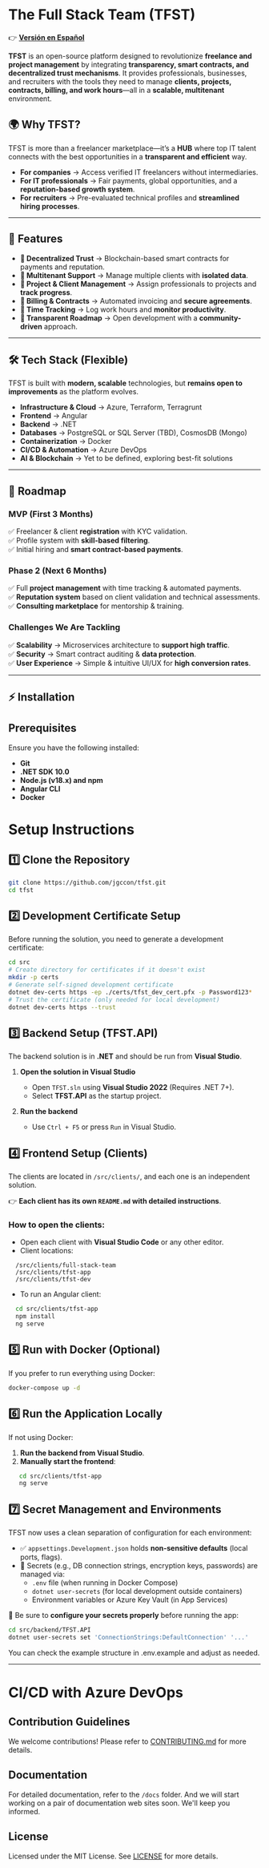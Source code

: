 # The Full Stack Team (TFST)

👉 **[Versión en Español](../docs/README-es.md)**

**TFST** is an open-source platform designed to revolutionize **freelance and project management** by integrating **transparency, smart contracts, and decentralized trust mechanisms**. It provides professionals, businesses, and recruiters with the tools they need to manage **clients, projects, contracts, billing, and work hours**—all in a **scalable, multitenant** environment.

## 🌍 Why TFST?

TFST is more than a freelancer marketplace—it’s a **HUB** where top IT talent connects with the best opportunities in a **transparent and efficient** way.

- **For companies** → Access verified IT freelancers without intermediaries.  
- **For IT professionals** → Fair payments, global opportunities, and a **reputation-based growth system**.  
- **For recruiters** → Pre-evaluated technical profiles and **streamlined hiring processes**.  

---

## 🚀 Features

- **🔹 Decentralized Trust** → Blockchain-based smart contracts for payments and reputation.  
- **🔹 Multitenant Support** → Manage multiple clients with **isolated data**.  
- **🔹 Project & Client Management** → Assign professionals to projects and **track progress**.  
- **🔹 Billing & Contracts** → Automated invoicing and **secure agreements**.  
- **🔹 Time Tracking** → Log work hours and **monitor productivity**.  
- **🔹 Transparent Roadmap** → Open development with a **community-driven** approach.  

---

## 🛠️ Tech Stack (Flexible)

TFST is built with **modern, scalable** technologies, but **remains open to improvements** as the platform evolves.

- **Infrastructure & Cloud** → Azure, Terraform, Terragrunt  
- **Frontend** → Angular  
- **Backend** → .NET  
- **Databases** → PostgreSQL or SQL Server (TBD), CosmosDB (Mongo)  
- **Containerization** → Docker  
- **CI/CD & Automation** → Azure DevOps  
- **AI & Blockchain** → Yet to be defined, exploring best-fit solutions  

---

## 📌 Roadmap  

### **MVP (First 3 Months)**  
✅ Freelancer & client **registration** with KYC validation.  
✅ Profile system with **skill-based filtering**.  
✅ Initial hiring and **smart contract-based payments**.  

### **Phase 2 (Next 6 Months)**  
✅ Full **project management** with time tracking & automated payments.  
✅ **Reputation system** based on client validation and technical assessments.  
✅ **Consulting marketplace** for mentorship & training.  

### **Challenges We Are Tackling**  
✅ **Scalability** → Microservices architecture to **support high traffic**.  
✅ **Security** → Smart contract auditing & **data protection**.  
✅ **User Experience** → Simple & intuitive UI/UX for **high conversion rates**.  

---

## ⚡ Installation

## Prerequisites
Ensure you have the following installed:
- **Git**
- **.NET SDK 10.0**
- **Node.js (v18.x) and npm**
- **Angular CLI**
- **Docker**

# Setup Instructions

## 1️⃣ Clone the Repository
```bash
git clone https://github.com/jgccon/tfst.git
cd tfst
```

## 2️⃣ Development Certificate Setup
Before running the solution, you need to generate a development certificate:

```bash
cd src
# Create directory for certificates if it doesn't exist
mkdir -p certs
# Generate self-signed development certificate
dotnet dev-certs https -ep ./certs/tfst_dev_cert.pfx -p Password123*
# Trust the certificate (only needed for local development)
dotnet dev-certs https --trust
```

## 3️⃣ Backend Setup (TFST.API)
The backend solution is in **.NET** and should be run from **Visual Studio**.

1. **Open the solution in Visual Studio**  
   - Open `TFST.sln` using **Visual Studio 2022** (Requires .NET 7+).
   - Select **TFST.API** as the startup project.

2. **Run the backend**  
   - Use `Ctrl + F5` or press `Run` in Visual Studio.

## 4️⃣ Frontend Setup (Clients)
The clients are located in `/src/clients/`, and each one is an independent solution.  

👉 **Each client has its own `README.md` with detailed instructions**.

### How to open the clients:
- Open each client with **Visual Studio Code** or any other editor.
- Client locations:
```
  /src/clients/full-stack-team
  /src/clients/tfst-app
  /src/clients/tfst-dev
```
- To run an Angular client:
```bash
  cd src/clients/tfst-app
  npm install
  ng serve
```

## 5️⃣ Run with Docker (Optional)
If you prefer to run everything using Docker:
```bash
docker-compose up -d
```

## 6️⃣ Run the Application Locally
If not using Docker:
1. **Run the backend from Visual Studio**.
2. **Manually start the frontend**:
```bash
   cd src/clients/tfst-app
   ng serve
```

## 7️⃣ Secret Management and Environments

TFST now uses a clean separation of configuration for each environment:

- ✅ `appsettings.Development.json` holds **non-sensitive defaults** (local ports, flags).
- 🔐 Secrets (e.g., DB connection strings, encryption keys, passwords) are managed via:
  - `.env` file (when running in Docker Compose)
  - `dotnet user-secrets` (for local development outside containers)
  - Environment variables or Azure Key Vault (in App Services)

📌 Be sure to **configure your secrets properly** before running the app:
```bash
cd src/backend/TFST.API
dotnet user-secrets set 'ConnectionStrings:DefaultConnection' '...'
```
You can check the example structure in .env.example and adjust as needed.

---

# CI/CD with Azure DevOps

<!-- TODO: Add screenshots of the CI/CD pipeline -->

## Contribution Guidelines
We welcome contributions! Please refer to [CONTRIBUTING.md](CONTRIBUTING.md) for more details.

## Documentation
For detailed documentation, refer to the `/docs` folder. And we will start working on a pair of documentation web sites soon. We'll keep you informed.

## License
Licensed under the MIT License. See [LICENSE](LICENSE) for more details.
